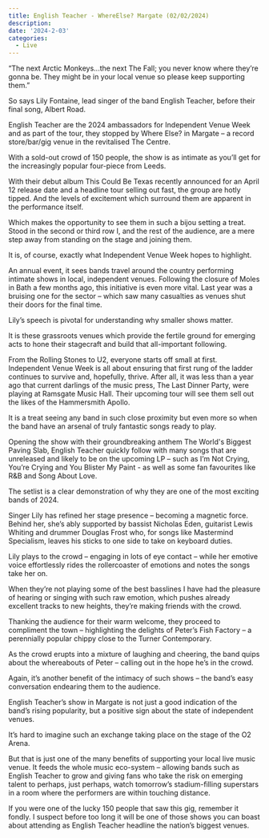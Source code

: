 ```yaml
---
title: English Teacher - WhereElse? Margate (02/02/2024)
description: 
date: '2024-2-03'
categories:
  - Live
---
```


“The next Arctic Monkeys...the next The Fall; you never know where they’re gonna be. They might be in your local venue so please keep supporting them.”

So says Lily Fontaine, lead singer of the band English Teacher, before their final song, Albert Road.

English Teacher are the 2024 ambassadors for Independent Venue Week and as part of the tour, they stopped by Where Else? in Margate – a record store/bar/gig venue in the revitalised The Centre.

With a sold-out crowd of 150 people, the show is as intimate as you’ll get for the increasingly popular four-piece from Leeds.

With their debut album This Could Be Texas recently announced for an April 12 release date and a headline tour selling out fast, the group are hotly tipped. And the levels of excitement which surround them are apparent in the performance itself.

Which makes the opportunity to see them in such a bijou setting a treat. Stood in the second or third row I, and the rest of the audience, are a mere step away from standing on the stage and joining them.

It is, of course, exactly what Independent Venue Week hopes to highlight.

An annual event, it sees bands travel around the country performing intimate shows in local, independent venues. Following the closure of Moles in Bath a few months ago, this initiative is even more vital. Last year was a bruising one for the sector – which saw many casualties as venues shut their doors for the final time.

Lily’s speech is pivotal for understanding why smaller shows matter.

It is these grassroots venues which provide the fertile ground for emerging acts to hone their stagecraft and build that all-important following.

From the Rolling Stones to U2, everyone starts off small at first. Independent Venue Week is all about ensuring that first rung of the ladder continues to survive and, hopefully, thrive. After all, it was less than a year ago that current darlings of the music press, The Last Dinner Party, were playing at Ramsgate Music Hall. Their upcoming tour will see them sell out the likes of the Hammersmith Apollo.

It is a treat seeing any band in such close proximity but even more so when the band have an arsenal of truly fantastic songs ready to play.

Opening the show with their groundbreaking anthem The World's Biggest Paving Slab, English Teacher quickly follow with many songs that are unreleased and likely to be on the upcoming LP – such as I’m Not Crying, You’re Crying and You Blister My Paint - as well as some fan favourites like R&B and Song About Love.

The setlist is a clear demonstration of why they are one of the most exciting bands of 2024.

Singer Lily has refined her stage presence – becoming a magnetic force. Behind her, she’s ably supported by bassist Nicholas Eden, guitarist Lewis Whiting and drummer Douglas Frost who, for songs like Mastermind Specialism, leaves his sticks to one side to take on keyboard duties.

Lily plays to the crowd – engaging in lots of eye contact – while her emotive voice effortlessly rides the rollercoaster of emotions and notes the songs take her on.

When they’re not playing some of the best basslines I have had the pleasure of hearing or singing with such raw emotion, which pushes already excellent tracks to new heights, they’re making friends with the crowd.

Thanking the audience for their warm welcome, they proceed to compliment the town – highlighting the delights of Peter’s Fish Factory – a perennially popular chippy close to the Turner Contemporary.

As the crowd erupts into a mixture of laughing and cheering, the band quips about the whereabouts of Peter – calling out in the hope he’s in the crowd.

Again, it’s another benefit of the intimacy of such shows – the band’s easy conversation endearing them to the audience.

English Teacher’s show in Margate is not just a good indication of the band’s rising popularity, but a positive sign about the state of independent venues.

It’s hard to imagine such an exchange taking place on the stage of the O2 Arena.

But that is just one of the many benefits of supporting your local live music venue. It feeds the whole music eco-system – allowing bands such as English Teacher to grow and giving fans who take the risk on emerging talent to perhaps, just perhaps, watch tomorrow’s stadium-filling superstars in a room where the performers are within touching distance.

If you were one of the lucky 150 people that saw this gig, remember it fondly. I suspect before too long it will be one of those shows you can boast about attending as English Teacher headline the nation’s biggest venues.